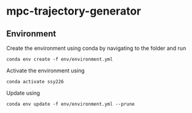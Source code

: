 # mpc-trajectory-generator


## Environment 
Create the environment using conda by navigating to the folder and run 
   ```
   conda env create -f env/environment.yml
   ```

Activate the environment using
   ```
   conda activate ssy226
   ```
   
Update using
   ```
   conda env update -f env/environment.yml --prune
   ```
